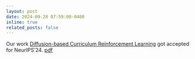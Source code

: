 ```yaml
---
layout: post
date: 2024-09-28 07:59:00-0400
inline: true
related_posts: false
---
```


Our work [Diffusion-based Curriculum Reinforcement Learning](https://nips.cc/virtual/2024/poster/93021) got accepted for NeurIPS’24. [pdf](/assets/pdf/24_Neurips_Draft_Diffusion_based_Curriculum_RL.pdf)